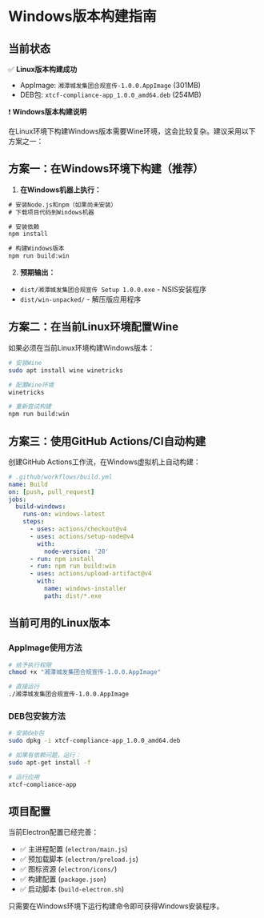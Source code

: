 # Windows版本构建指南

## 当前状态

✅ **Linux版本构建成功**
- AppImage: `湘潭城发集团合规宣传-1.0.0.AppImage` (301MB)
- DEB包: `xtcf-compliance-app_1.0.0_amd64.deb` (254MB)

❗ **Windows版本构建说明**

在Linux环境下构建Windows版本需要Wine环境，这会比较复杂。建议采用以下方案之一：

## 方案一：在Windows环境下构建（推荐）

1. **在Windows机器上执行：**
```cmd
# 安装Node.js和npm（如果尚未安装）
# 下载项目代码到Windows机器

# 安装依赖
npm install

# 构建Windows版本
npm run build:win
```

2. **预期输出：**
- `dist/湘潭城发集团合规宣传 Setup 1.0.0.exe` - NSIS安装程序
- `dist/win-unpacked/` - 解压版应用程序

## 方案二：在当前Linux环境配置Wine

如果必须在当前Linux环境构建Windows版本：

```bash
# 安装Wine
sudo apt install wine winetricks

# 配置Wine环境
winetricks

# 重新尝试构建
npm run build:win
```

## 方案三：使用GitHub Actions/CI自动构建

创建GitHub Actions工作流，在Windows虚拟机上自动构建：

```yaml
# .github/workflows/build.yml
name: Build
on: [push, pull_request]
jobs:
  build-windows:
    runs-on: windows-latest
    steps:
      - uses: actions/checkout@v4
      - uses: actions/setup-node@v4
        with:
          node-version: '20'
      - run: npm install
      - run: npm run build:win
      - uses: actions/upload-artifact@v4
        with:
          name: windows-installer
          path: dist/*.exe
```

## 当前可用的Linux版本

### AppImage使用方法
```bash
# 给予执行权限
chmod +x "湘潭城发集团合规宣传-1.0.0.AppImage"

# 直接运行
./湘潭城发集团合规宣传-1.0.0.AppImage
```

### DEB包安装方法
```bash
# 安装deb包
sudo dpkg -i xtcf-compliance-app_1.0.0_amd64.deb

# 如果有依赖问题，运行：
sudo apt-get install -f

# 运行应用
xtcf-compliance-app
```

## 项目配置

当前Electron配置已经完善：
- ✅ 主进程配置 (`electron/main.js`)
- ✅ 预加载脚本 (`electron/preload.js`)  
- ✅ 图标资源 (`electron/icons/`)
- ✅ 构建配置 (`package.json`)
- ✅ 启动脚本 (`build-electron.sh`)

只需要在Windows环境下运行构建命令即可获得Windows安装程序。
